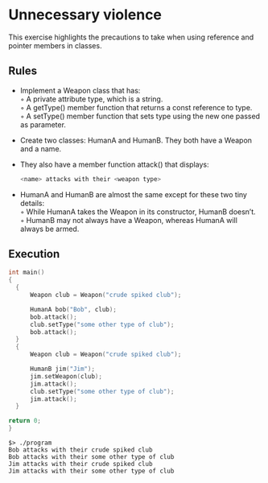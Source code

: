 # Unnecessary violence
This exercise highlights the precautions to take when using reference and pointer members in classes.   

## Rules
* Implement a Weapon class that has:   
  ◦ A private attribute type, which is a string.   
  ◦ A getType() member function that returns a const reference to type.   
  ◦ A setType() member function that sets type using the new one passed as parameter.

* Create two classes: HumanA and HumanB. They both have a Weapon and a name.
  
* They also have a member function attack() that displays:
  ```cpp
  <name> attacks with their <weapon type>
  ```
  
* HumanA and HumanB are almost the same except for these two tiny details:   
  ◦ While HumanA takes the Weapon in its constructor, HumanB doesn’t.   
  ◦ HumanB may not always have a Weapon, whereas HumanA will always be armed.

## Execution
  ```cpp
  int main()
  {
  	{
  		Weapon club = Weapon("crude spiked club");
  
  		HumanA bob("Bob", club);
  		bob.attack();
  		club.setType("some other type of club");
  		bob.attack();
  	}
  	{
  		Weapon club = Weapon("crude spiked club");
  
  		HumanB jim("Jim");
  		jim.setWeapon(club);
  		jim.attack();
  		club.setType("some other type of club");
  		jim.attack();
  	}
  
  return 0;
  }
  ```
  ``` 
  $> ./program
  Bob attacks with their crude spiked club
  Bob attacks with their some other type of club
  Jim attacks with their crude spiked club
  Jim attacks with their some other type of club
  ```
